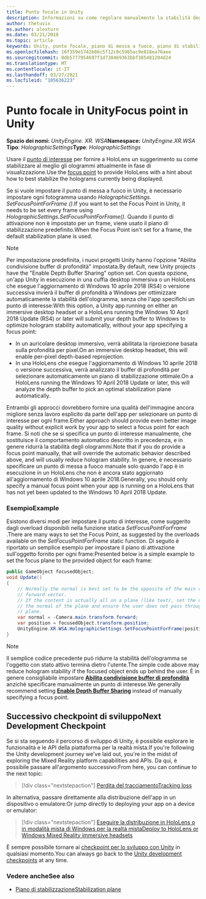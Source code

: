```yaml
---
title: Punto focale in Unity
description: Informazioni su come regolare manualmente la stabilità degli ologrammi in Unity impostando il punto di messa a fuoco per gli auricolari HoloLens e di realtà mista di Windows.
author: thetuvix
ms.author: alexturn
ms.date: 03/21/2018
ms.topic: article
keywords: Unity, punto focale, piano di messa a fuoco, piano di stabilizzazione, punto di stabilizzazione, riproiezione, LSR, buffer di profondità, auricolare realtà mista, auricolare della realtà mista di Windows, auricolare della realtà virtuale
ms.openlocfilehash: 16f359e1742b86c5f12c0c5965ac9e818ea76aee
ms.sourcegitcommit: 0db5777954697f1d738469363bbf385481204d24
ms.translationtype: MT
ms.contentlocale: it-IT
ms.lasthandoff: 03/27/2021
ms.locfileid: "105636223"
---
```

# <a name="focus-point-in-unity"></a><span data-ttu-id="2bb57-104">Punto focale in Unity</span><span class="sxs-lookup"><span data-stu-id="2bb57-104">Focus point in Unity</span></span>

<span data-ttu-id="2bb57-105">**Spazio dei nomi:** *UnityEngine. XR. WSA*</span><span class="sxs-lookup"><span data-stu-id="2bb57-105">**Namespace:** *UnityEngine.XR.WSA*</span></span><br>
<span data-ttu-id="2bb57-106">**Tipo**: *HolographicSettings*</span><span class="sxs-lookup"><span data-stu-id="2bb57-106">**Type**: *HolographicSettings*</span></span>

<span data-ttu-id="2bb57-107">Usare il [punto di interesse](../platform-capabilities-and-apis/hologram-stability.md#reprojection) per fornire a HoloLens un suggerimento su come stabilizzare al meglio gli ologrammi attualmente in fase di visualizzazione.</span><span class="sxs-lookup"><span data-stu-id="2bb57-107">Use the [focus point](../platform-capabilities-and-apis/hologram-stability.md#reprojection) to provide HoloLens with a hint about how to best stabilize the holograms currently being displayed.</span></span>

<span data-ttu-id="2bb57-108">Se si vuole impostare il punto di messa a fuoco in Unity, è necessario impostare ogni fotogramma usando *HolographicSettings. SetFocusPointForFrame ()*.</span><span class="sxs-lookup"><span data-stu-id="2bb57-108">If you want to set the Focus Point in Unity, it needs to be set every frame using *HolographicSettings.SetFocusPointForFrame()*.</span></span> <span data-ttu-id="2bb57-109">Quando il punto di attivazione non è impostato per un frame, viene usato il piano di stabilizzazione predefinito.</span><span class="sxs-lookup"><span data-stu-id="2bb57-109">When the Focus Point isn't set for a frame, the default stabilization plane is used.</span></span>

> [!NOTE]
> <span data-ttu-id="2bb57-110">Per impostazione predefinita, i nuovi progetti Unity hanno l'opzione "Abilita condivisione buffer di profondità" impostata.</span><span class="sxs-lookup"><span data-stu-id="2bb57-110">By default, new Unity projects have the "Enable Depth Buffer Sharing" option set.</span></span>  <span data-ttu-id="2bb57-111">Con questa opzione, un'app Unity in esecuzione in una cuffia desktop immersiva o un HoloLens che esegue l'aggiornamento di Windows 10 aprile 2018 (RS4) o versione successiva invierà il buffer di profondità a Windows per ottimizzare automaticamente la stabilità dell'ologramma, senza che l'app specifichi un punto di interesse:</span><span class="sxs-lookup"><span data-stu-id="2bb57-111">With this option, a Unity app running on either an immersive desktop headset or a HoloLens running the Windows 10 April 2018 Update (RS4) or later will submit your depth buffer to Windows to optimize hologram stability automatically, without your app specifying a focus point:</span></span>
> * <span data-ttu-id="2bb57-112">In un auricolare desktop immersivo, verrà abilitata la riproiezione basata sulla profondità per pixel.</span><span class="sxs-lookup"><span data-stu-id="2bb57-112">On an immersive desktop headset, this will enable per-pixel depth-based reprojection.</span></span>
> * <span data-ttu-id="2bb57-113">In una HoloLens che esegue l'aggiornamento di Windows 10 aprile 2018 o versione successiva, verrà analizzato il buffer di profondità per selezionare automaticamente un piano di stabilizzazione ottimale.</span><span class="sxs-lookup"><span data-stu-id="2bb57-113">On a HoloLens running the Windows 10 April 2018 Update or later, this will analyze the depth buffer to pick an optimal stabilization plane automatically.</span></span>
>
> <span data-ttu-id="2bb57-114">Entrambi gli approcci dovrebbero fornire una qualità dell'immagine ancora migliore senza lavoro esplicito da parte dell'app per selezionare un punto di interesse per ogni frame.</span><span class="sxs-lookup"><span data-stu-id="2bb57-114">Either approach should provide even better image quality without explicit work by your app to select a focus point for each frame.</span></span>  <span data-ttu-id="2bb57-115">Si noti che se si specifica un punto di interesse manualmente, che sostituisce il comportamento automatico descritto in precedenza, e in genere ridurrà la stabilità degli ologrammi.</span><span class="sxs-lookup"><span data-stu-id="2bb57-115">Note that if you do provide a focus point manually, that will override the automatic behavior described above, and will usually reduce hologram stability.</span></span>  <span data-ttu-id="2bb57-116">In genere, è necessario specificare un punto di messa a fuoco manuale solo quando l'app è in esecuzione in un HoloLens che non è ancora stato aggiornato all'aggiornamento di Windows 10 aprile 2018.</span><span class="sxs-lookup"><span data-stu-id="2bb57-116">Generally, you should only specify a manual focus point when your app is running on a HoloLens that has not yet been updated to the Windows 10 April 2018 Update.</span></span>

### <a name="example"></a><span data-ttu-id="2bb57-117">Esempio</span><span class="sxs-lookup"><span data-stu-id="2bb57-117">Example</span></span>

<span data-ttu-id="2bb57-118">Esistono diversi modi per impostare il punto di interesse, come suggerito dagli overload disponibili nella funzione statica *SetFocusPointForFrame* .</span><span class="sxs-lookup"><span data-stu-id="2bb57-118">There are many ways to set the Focus Point, as suggested by the overloads available on the *SetFocusPointForFrame* static function.</span></span> <span data-ttu-id="2bb57-119">Di seguito è riportato un semplice esempio per impostare il piano di attivazione sull'oggetto fornito per ogni frame:</span><span class="sxs-lookup"><span data-stu-id="2bb57-119">Presented below is a simple example to set the focus plane to the provided object for each frame:</span></span>

```cs
public GameObject focusedObject;
void Update()
{
    // Normally the normal is best set to be the opposite of the main camera's
    // forward vector.
    // If the content is actually all on a plane (like text), set the normal to
    // the normal of the plane and ensure the user does not pass through the
    // plane.
    var normal = -Camera.main.transform.forward;     
    var position = focusedObject.transform.position;
    UnityEngine.XR.WSA.HolographicSettings.SetFocusPointForFrame(position, normal);
}
```

> [!NOTE]
> <span data-ttu-id="2bb57-120">Il semplice codice precedente può ridurre la stabilità dell'ologramma se l'oggetto con stato attivo termina dietro l'utente.</span><span class="sxs-lookup"><span data-stu-id="2bb57-120">The simple code above may reduce hologram stability if the focused object ends up behind the user.</span></span> <span data-ttu-id="2bb57-121">È in genere consigliabile impostare **[Abilita condivisione buffer di profondità](camera-in-unity.md#sharing-depth-buffers)** anziché specificare manualmente un punto di interesse.</span><span class="sxs-lookup"><span data-stu-id="2bb57-121">We generally recommend setting **[Enable Depth Buffer Sharing](camera-in-unity.md#sharing-depth-buffers)** instead of manually specifying a focus point.</span></span>

## <a name="next-development-checkpoint"></a><span data-ttu-id="2bb57-122">Successivo checkpoint di sviluppo</span><span class="sxs-lookup"><span data-stu-id="2bb57-122">Next Development Checkpoint</span></span>

<span data-ttu-id="2bb57-123">Se si sta seguendo il percorso di sviluppo di Unity, è possibile esplorare le funzionalità e le API della piattaforma per la realtà mista.</span><span class="sxs-lookup"><span data-stu-id="2bb57-123">If you're following the Unity development journey we've laid out, you're in the midst of exploring the Mixed Reality platform capabilities and APIs.</span></span> <span data-ttu-id="2bb57-124">Da qui, è possibile passare all'argomento successivo:</span><span class="sxs-lookup"><span data-stu-id="2bb57-124">From here, you can continue to the next topic:</span></span>

> [!div class="nextstepaction"]
> [<span data-ttu-id="2bb57-125">Perdita del tracciamento</span><span class="sxs-lookup"><span data-stu-id="2bb57-125">Tracking loss</span></span>](tracking-loss-in-unity.md)

<span data-ttu-id="2bb57-126">In alternativa, passare direttamente alla distribuzione dell'app in un dispositivo o emulatore:</span><span class="sxs-lookup"><span data-stu-id="2bb57-126">Or jump directly to deploying your app on a device or emulator:</span></span>

> [!div class="nextstepaction"]
> [<span data-ttu-id="2bb57-127">Eseguire la distribuzione in HoloLens o in modalità mista di Windows per la realtà mista</span><span class="sxs-lookup"><span data-stu-id="2bb57-127">Deploy to HoloLens or Windows Mixed Reality immersive headsets</span></span>](../platform-capabilities-and-apis/using-visual-studio.md)

<span data-ttu-id="2bb57-128">È sempre possibile tornare ai [checkpoint per lo sviluppo con Unity](unity-development-overview.md#3-advanced-features) in qualsiasi momento.</span><span class="sxs-lookup"><span data-stu-id="2bb57-128">You can always go back to the [Unity development checkpoints](unity-development-overview.md#3-advanced-features) at any time.</span></span>

### <a name="see-also"></a><span data-ttu-id="2bb57-129">Vedere anche</span><span class="sxs-lookup"><span data-stu-id="2bb57-129">See also</span></span>

* [<span data-ttu-id="2bb57-130">Piano di stabilizzazione</span><span class="sxs-lookup"><span data-stu-id="2bb57-130">Stabilization plane</span></span>](../platform-capabilities-and-apis/hologram-stability.md#reprojection)
